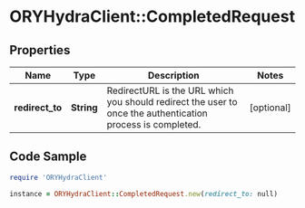 # ORYHydraClient::CompletedRequest

## Properties

Name | Type | Description | Notes
------------ | ------------- | ------------- | -------------
**redirect_to** | **String** | RedirectURL is the URL which you should redirect the user to once the authentication process is completed. | [optional] 

## Code Sample

```ruby
require 'ORYHydraClient'

instance = ORYHydraClient::CompletedRequest.new(redirect_to: null)
```


